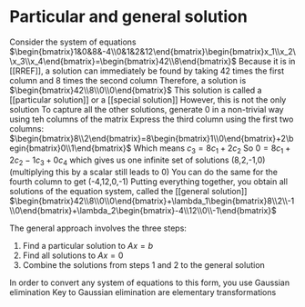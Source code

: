 # Particular and general solution
Consider the system of equations $\begin{bmatrix}1&0&8&-4\\0&1&2&12\end{bmatrix}\begin{bmatrix}x_1\\x_2\\x_3\\x_4\end{bmatrix}=\begin{bmatrix}42\\8\end{bmatrix}$
Because it is in [[RREF]], a solution can immediately be found by taking 42 times the first column and 8 times the second column
Therefore, a solution is $\begin{bmatrix}42\\8\\0\\0\end{bmatrix}$
This solution is called a [[particular solution]] or a [[special solution]]
However, this is not the only solution
To capture all the other solutions, generate 0 in a non-trivial way using teh columns of the matrix
Express the third column using the first two columns: $\begin{bmatrix}8\\2\end{bmatrix}=8\begin{bmatrix}1\\0\end{bmatrix}+2\begin{bmatrix}0\\1\end{bmatrix}$
Which means $c_3=8c_1+2c_2$
So $0=8c_1+2c_2-1c_3+0c_4$ which gives us one infinite set of solutions (8,2,-1,0) (multiplying this by a scalar still leads to 0)
You can do the same for the fourth column to get (-4,12,0,-1)
Putting everything together, you obtain all solutions of the equation system, called the [[general solution]]
$\begin{bmatrix}42\\8\\0\\0\end{bmatrix}+\lambda_1\begin{bmatrix}8\\2\\-1\\0\end{bmatrix}+\lambda_2\begin{bmatrix}-4\\12\\0\\-1\end{bmatrix}$

The general approach involves the three steps:
1. Find a particular solution to $Ax=b$
2. Find all solutions to $Ax=0$
3. Combine the solutions from steps 1 and 2 to the general solution

In order to convert any system of equations to this form, you use Gaussian elimination
Key to Gaussian elimination are elementary transformations